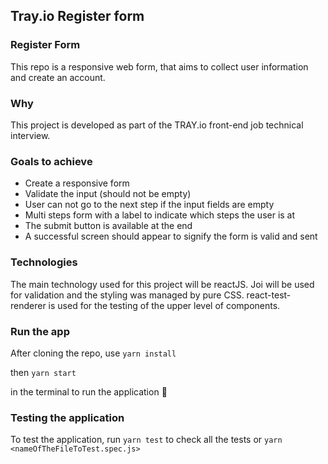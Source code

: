 ## Tray.io Register form

### Register Form

This repo is a responsive web form, that aims to collect user information and create an account.

### Why 

This project is developed as part of the TRAY.io front-end job technical interview.

### Goals to achieve

- Create a responsive form
- Validate the input (should not be empty)
- User can not go to the next step if the input fields are empty
- Multi steps form with a label to indicate which steps the user is at
- The submit button is available at the end
- A successful screen should appear to signify the form is valid and sent

### Technologies

The main technology used for this project will be reactJS. 
Joi will be used for validation and the styling was managed by pure CSS.
react-test-renderer is used for the testing of the upper level of components.

### Run the app

After cloning the repo, use ```yarn install```

then ```yarn start```

in the terminal to run the application :rocket: 

### Testing the application

To test the application, run ```yarn test``` to check all the tests or ```yarn <nameOfTheFileToTest.spec.js>```


